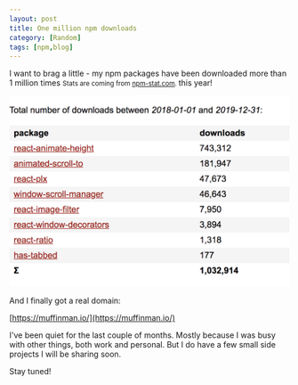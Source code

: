 ```yaml
---
layout: post
title: One million npm downloads
category: [Random]
tags: [npm,blog]
---
```


I want to brag a little - my npm packages have been downloaded more than
<label class="SideNote-trigger">1 million times</label>
<small class="SideNote">
Stats are coming from [npm-stat.com](https://npm-stat.com/charts.html?author=stanko&from=2018-01-01&to=2019-12-31).
</small>
this year!

![Image showing yearly download stats of my npm packages](/public/img/1m.png)

And I finally got a real domain:

[https://muffinman.io/](https://muffinman.io/)

I've been quiet for the last couple of months. Mostly because I was busy with other things, both work and personal. But I do have a few small side projects I will be sharing soon.

Stay tuned!
